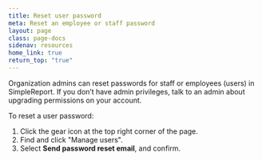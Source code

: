 ```yaml
---
title: Reset user password
meta: Reset an employee or staff password
layout: page
class: page-docs
sidenav: resources
home_link: true
return_top: "true"
---
```


Organization admins can reset passwords for staff or employees (users) in SimpleReport. If you don’t have admin privileges, talk to an admin about upgrading permissions on your account.

To reset a user password:

1. Click the gear icon at the top right corner of the page.
2. Find and click "Manage users".
3. Select **Send password reset email**, and confirm.
